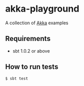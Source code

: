 # akka-playground

A collection of [Akka](https://akka.io/) examples

## Requirements

* sbt 1.0.2 or above

## How to run tests

```bash
$ sbt test
```
